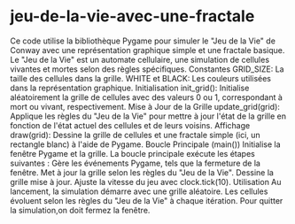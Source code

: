 # jeu-de-la-vie-avec-une-fractale
Ce code utilise la bibliothèque Pygame pour simuler le "Jeu de la Vie" de Conway avec une représentation graphique simple et une fractale basique. Le "Jeu de la Vie" est un automate cellulaire, une simulation de cellules vivantes et mortes selon des règles spécifiques.
Constantes
GRID_SIZE: La taille des cellules dans la grille.
WHITE et BLACK: Les couleurs utilisées dans la représentation graphique.
Initialisation
init_grid(): Initialise aléatoirement la grille de cellules avec des valeurs 0 ou 1, correspondant à mort ou vivant, respectivement.
Mise à Jour de la Grille
update_grid(grid): Applique les règles du "Jeu de la Vie" pour mettre à jour l'état de la grille en fonction de l'état actuel des cellules et de leurs voisins.
Affichage
draw(grid): Dessine la grille de cellules et une fractale simple (ici, un rectangle blanc) à l'aide de Pygame.
Boucle Principale (main())
Initialise la fenêtre Pygame et la grille.
La boucle principale exécute les étapes suivantes :
Gère les événements Pygame, tels que la fermeture de la fenêtre.
Met à jour la grille selon les règles du "Jeu de la Vie".
Dessine la grille mise à jour.
Ajuste la vitesse du jeu avec clock.tick(10).
Utilisation
Au lancement, la simulation démarre avec une grille aléatoire.
Les cellules évoluent selon les règles du "Jeu de la Vie" à chaque itération.
Pour quitter la simulation,on doit fermez la fenêtre.
